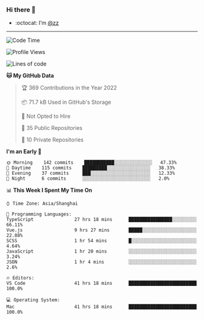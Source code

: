 ### Hi there 👋

- :octocat: I’m [@zz](https://github.com/holazz)

---

<!--START_SECTION:waka-->
![Code Time](http://img.shields.io/badge/Code%20Time-0%20secs-blue)

![Profile Views](http://img.shields.io/badge/Profile%20Views-99-blue)

![Lines of code](https://img.shields.io/badge/From%20Hello%20World%20I%27ve%20Written-734%20Thousand%20lines%20of%20code-blue)

**🐱 My GitHub Data** 

> 🏆 369 Contributions in the Year 2022
 > 
> 📦 71.7 kB Used in GitHub's Storage 
 > 
> 🚫 Not Opted to Hire
 > 
> 📜 35 Public Repositories 
 > 
> 🔑 10 Private Repositories  
 > 
**I'm an Early 🐤** 

```text
🌞 Morning    142 commits    ███████████░░░░░░░░░░░░░░   47.33% 
🌆 Daytime    115 commits    █████████░░░░░░░░░░░░░░░░   38.33% 
🌃 Evening    37 commits     ███░░░░░░░░░░░░░░░░░░░░░░   12.33% 
🌙 Night      6 commits      ░░░░░░░░░░░░░░░░░░░░░░░░░   2.0%

```


📊 **This Week I Spent My Time On** 

```text
⌚︎ Time Zone: Asia/Shanghai

💬 Programming Languages: 
TypeScript               27 hrs 18 mins      ████████████████░░░░░░░░░   66.11% 
Vue.js                   9 hrs 27 mins       █████░░░░░░░░░░░░░░░░░░░░   22.88% 
SCSS                     1 hr 54 mins        █░░░░░░░░░░░░░░░░░░░░░░░░   4.64% 
JavaScript               1 hr 20 mins        ░░░░░░░░░░░░░░░░░░░░░░░░░   3.24% 
JSON                     1 hr 4 mins         ░░░░░░░░░░░░░░░░░░░░░░░░░   2.6%

🔥 Editors: 
VS Code                  41 hrs 18 mins      █████████████████████████   100.0%

💻 Operating System: 
Mac                      41 hrs 18 mins      █████████████████████████   100.0%

```


<!--END_SECTION:waka-->
